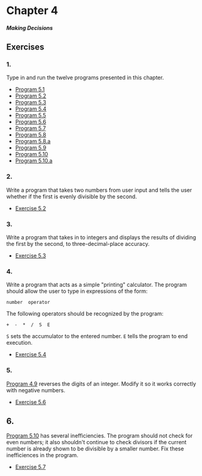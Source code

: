 # Chapter 4
#### *Making Decisions*

## Exercises

### 1.

Type in and run the twelve programs presented in this chapter.

- [Program 5.1](program-5-1.c)
- [Program 5.2](program-5-2.c)
- [Program 5.3](program-5-3.c)
- [Program 5.4](program-5-4.c)
- [Program 5.5](program-5-5.c)
- [Program 5.6](program-5-6.c)
- [Program 5.7](program-5-7.c)
- [Program 5.8](program-5-8.c)
- [Program 5.8.a](program-5-8-a.c)
- [Program 5.9](program-5-9.c)
- [Program 5.10](program-5-10.c)
- [Program 5.10.a](program-5-10-a.c)

### 2.

Write a program that takes two numbers from user input and tells the user whether if the first is evenly divisible by the second.

- [Exercise 5.2](exercise-5-2.c)


### 3.

Write a program that takes in to integers and displays the results of dividing the first by the second, to three-decimal-place accuracy.

- [Exercise 5.3](exercise-5-3.c)

### 4.

Write a program that acts as a simple "printing" calculator. The program should allow the user to type in expressions of the form:

```
number  operator
```

The following operators should be recognized by the program:

```
+  -  *  /  S  E
```

`S` sets the accumulator to the entered number. `E` tells the program to end execution.

- [Exercise 5.4](exercise-5-4.c)

### 5.

[Program 4.9](../chapter-4/program-4-9.c) reverses the digits of an integer. Modify it so it works correctly with negative numbers.

- [Exercise 5.6](exercise-5-6.c)


## 6.

[Program 5.10](program-5-10.c) has several inefficiencies. The program should not check for even numbers; it also shouldn't continue to check divisors if the current number is already shown to be divisible by a smaller number. Fix these inefficiences in the program.

- [Exercise 5.7](exercise-5-7.c)
